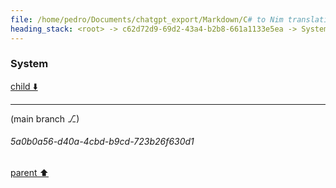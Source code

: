 ```yaml
---
file: /home/pedro/Documents/chatgpt_export/Markdown/C# to Nim translation.md
heading_stack: <root> -> c62d72d9-69d2-43a4-b2b8-661a1133e5ea -> System
---
```

### System

[child ⬇️](#5a0b0a56-d40a-4cbd-b9cd-723b26f630d1)

---

(main branch ⎇)
###### 5a0b0a56-d40a-4cbd-b9cd-723b26f630d1
[parent ⬆️](#c62d72d9-69d2-43a4-b2b8-661a1133e5ea)
